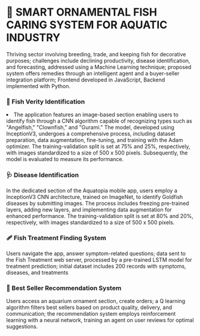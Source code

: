 # 🐠 SMART ORNAMENTAL FISH CARING SYSTEM FOR AQUATIC INDUSTRY
Thriving sector involving breeding, trade, and keeping fish for decorative purposes; challenges include declining productivity, disease identification, and forecasting, addressed using a Machine Learning technique; proposed system offers remedies through an intelligent agent and a buyer-seller integration platform; Frontend developed in JavaScript, Backend implemented with Python.

<h3>🧬 Fish Verity Identification</h3>
<li>The application features an image-based section enabling users to identify fish through a CNN algorithm capable of recognizing types such as "Angelfish," "Clownfish," and "Gurami." The model, developed using InceptionV3, undergoes a comprehensive process, including dataset preparation, data augmentation, fine-tuning, and training with the Adam optimizer. The training-validation split is set at 75% and 25%, respectively, with images standardized to a size of 500 x 500 pixels. Subsequently, the model is evaluated to measure its performance.</li>

<h3>🩺 Disease Identification</h3>
In the dedicated section of the Aquatopia mobile app, users employ a InceptionV3 CNN architecture, trained on ImageNet, to identify Goldfish diseases by submitting images. The process includes freezing pre-trained layers, adding new layers, and implementing data augmentation for enhanced performance. The training-validation split is set at 80% and 20%, respectively, with images standardized to a size of 500 x 500 pixels.

<h3>🩹 Fish Treatment Finding System</h3>
Users navigate the app, answer symptom-related questions; data sent to the Fish Treatment web server, processed by a pre-trained LSTM model for treatment prediction; initial dataset includes 200 records with symptoms, diseases, and treatments

<h3>📝 Best Seller Recommendation System</h3>
<p>Users access an aquarium ornament section, create orders; a Q learning algorithm filters best sellers based on product quality, delivery, and communication; the recommendation system employs reinforcement learning with a neural network, training an agent on user reviews for optimal suggestions.</p>
